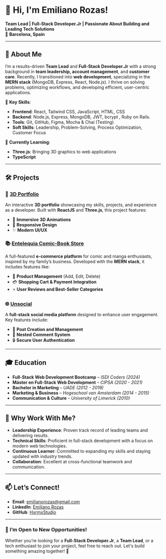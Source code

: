# 👋 **Hi, I'm Emiliano Rozas!**

**Team Lead | Full-Stack Developer.Jr | Passionate About Building and Leading Tech Solutions**  
📍 **Barcelona, Spain**

---

## 🚀 **About Me**

I’m a results-driven **Team Lead** and **Full-Stack Developer.Jr** with a strong background in **team leadership, account management**, and **customer care**. Recently, I transitioned into **web development**, specializing in the **MERN stack** (MongoDB, Express, React, Node.js). I thrive on solving problems, optimizing workflows, and developing efficient, user-centric applications.

🔹 **Key Skills**:  
- **Frontend**: React, Tailwind CSS, JavaScript, HTML, CSS  
- **Backend**: Node.js, Express, MongoDB, JWT, bcrypt , Ruby on Rails. 
- **Tools**: Git, GitHub, Figma, Mocha & Chai (Testing)  
- **Soft Skills**: Leadership, Problem-Solving, Process Optimization, Customer Focus  

🔹 **Currently Learning**:  
- **Three.js**: Bringing 3D graphics to web applications
- **TypeScript**

---

## 🛠️ **Projects**

### 🎨 **[3D Portfolio](https://github.com/HxrmxStudio/my-3D-portfolio)**
An interactive **3D portfolio** showcasing my skills, projects, and experience as a developer. Built with **ReactJS** and **Three.js**, this project features:

- 🌟 **Immersive 3D Animations**  
- 📱 **Responsive Design**  
- ✨ **Modern UI/UX**

### 📚 **[Entelequia Comic-Book Store](https://github.com/Hxrmx420/Entelequia-E-commerce)**

A full-featured **e-commerce platform** for comic and manga enthusiasts, inspired by my family’s business. Developed with the **MERN stack**, it includes features like:

- 🛒 **Product Management** (Add, Edit, Delete)  
- 💳 **Shopping Cart & Payment Integration**  
- ⭐ **User Reviews and Best-Seller Categories**  

### 🌐 **[Unsocial](https://github.com/Hxrmx420/Unsocial--Social-Network)**

A **full-stack social media platform** designed to enhance user engagement. Key features include:

- 📝 **Post Creation and Management**  
- 💬 **Nested Comment System**  
- 🔒 **Secure User Authentication**  

---

## 🎓 **Education**

- **Full-Stack Web Development Bootcamp** – *ISDI Coders (2024)*  
- **Máster en Full-Stack Web Development** – *CIPSA (2020 - 2021)*  
- **Bachelor in Marketing** – *UADE (2012 - 2019)*  
- **Marketing & Business** – *Hogeschool van Amsterdam (2014 - 2015)*  
- **Communication & Culture** – *University of Limerick (2010)*  

---

## 🌟 **Why Work With Me?**

- **Leadership Experience**: Proven track record of leading teams and delivering results.  
- **Technical Skills**: Proficient in full-stack development with a focus on modern web technologies.  
- **Continuous Learner**: Committed to expanding my skills and staying updated with industry trends.  
- **Collaboration**: Excellent at cross-functional teamwork and communication.

---

## 📫 **Let’s Connect!**

- **Email**: [emilianorozas@gmail.com](mailto:emilianorozas@gmail.com)  
- **LinkedIn**: [Emiliano Rozas](https://www.linkedin.com/in/emilianorozas/)  
- **GitHub**: [HxrmxStudio](https://github.com/HxrmxStudio)

---

### 💬 **I’m Open to New Opportunities!**

Whether you’re looking for a **Full-Stack Developer.Jr**, a **Team Lead**, or a tech enthusiast to join your project, feel free to reach out. Let's build something amazing together! 🚀
